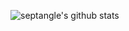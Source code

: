 ![septangle's github stats](https://git-stats.septangle.cn/?username=septang1e&show_icons=true&theme=onedark)
<!--
**Septang1e/Septang1e** is a ✨ _special_ ✨ repository because its `README.md` (this file) appears on your GitHub profile.



Here are some ideas to get you started:

- 🔭 I’m currently working on ...
- 🌱 I’m currently learning ...
- 👯 I’m looking to collaborate on ...
- 🤔 I’m looking for help with ...
- 💬 Ask me about ...
- 📫 How to reach me: ...
- 😄 Pronouns: ...
- ⚡ Fun fact: ...
-->
<!--
<p align="center"><b><h3>👋Hello There!</b></h3></p>

- ✨Im __Momosachi__, a Java Backend & Frontend Developer!
- ✨You can also call me __Septangle__.
---
### AboutMe
* 👀 I'm interested in AI, Marketing and Crypto
* 🔭 I'm currently working on design of heat exchanger and web design
### Languages
- Java, C++, Python, Kotlin and TypeScript 
### Frameworks
<img width="30" src="https://vuejs.org/images/logo.png" alt="Vue Logo"> <img width="30" src="https://github.com/reactjs/server-components-demo/blob/main/public/logo.svg" alt="React Logo">

### IDEs
- VSCode, Idea, WebStorm and etc

-->

<!--![septangle's github stats](https://github-readme-stats.vercel.app/api?username=septang1e&show_icons=true)-->

